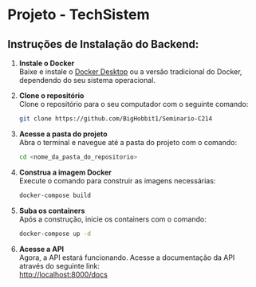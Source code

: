 
# Projeto - TechSistem

## Instruções de Instalação do Backend:

1. **Instale o Docker**  
   Baixe e instale o [Docker Desktop](https://www.docker.com/products/docker-desktop) ou a versão tradicional do Docker, dependendo do seu sistema operacional.

2. **Clone o repositório**  
   Clone o repositório para o seu computador com o seguinte comando:

   ```bash
   git clone https://github.com/BigHobbit1/Seminario-C214
   ```

3. **Acesse a pasta do projeto**  
   Abra o terminal e navegue até a pasta do projeto com o comando:

   ```bash
   cd <nome_da_pasta_do_repositorio>
   ```

4. **Construa a imagem Docker**  
   Execute o comando para construir as imagens necessárias:

   ```bash
   docker-compose build
   ```

5. **Suba os containers**  
   Após a construção, inicie os containers com o comando:

   ```bash
   docker-compose up -d
   ```

6. **Acesse a API**  
   Agora, a API estará funcionando. Acesse a documentação da API através do seguinte link:  
   [http://localhost:8000/docs](http://localhost:8000/docs)
